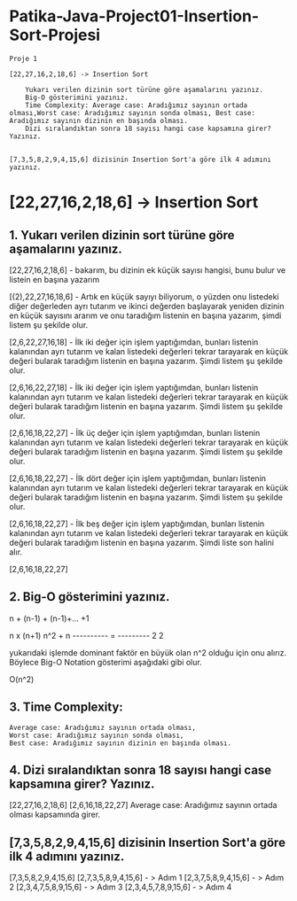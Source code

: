 # Patika-Java-Project01-Insertion-Sort-Projesi

```
Proje 1

[22,27,16,2,18,6] -> Insertion Sort

    Yukarı verilen dizinin sort türüne göre aşamalarını yazınız.
    Big-O gösterimini yazınız.
    Time Complexity: Average case: Aradığımız sayının ortada olması,Worst case: Aradığımız sayının sonda olması, Best case: Aradığımız sayının dizinin en başında olması.
    Dizi sıralandıktan sonra 18 sayısı hangi case kapsamına girer? Yazınız.


[7,3,5,8,2,9,4,15,6] dizisinin Insertion Sort'a göre ilk 4 adımını yazınız.
```


# [22,27,16,2,18,6] -> Insertion Sort

## 1.  Yukarı verilen dizinin sort türüne göre aşamalarını yazınız.
[22,27,16,2,18,6] - bakarım, bu dizinin ek küçük sayısı hangisi, bunu bulur ve listein en başına yazarım

[(2),22,27,16,18,6] - Artık en küçük sayıyı biliyorum, o yüzden onu listedeki diğer değerleden ayrı tutarım ve ikinci değerden başlayarak yeniden dizinin en küçük sayısını ararım ve onu taradığım listenin en başına yazarım, şimdi listem şu şekilde olur.

[2,6,22,27,16,18] - İlk iki değer için işlem yaptığımdan, bunları listenin kalanından ayrı tutarım ve kalan listedeki değerleri tekrar tarayarak en küçük değeri bularak taradığım listenin en başına yazarım. Şimdi listem şu şekilde olur.

[2,6,16,22,27,18] - İlk iki değer için işlem yaptığımdan, bunları listenin kalanından ayrı tutarım ve kalan listedeki değerleri tekrar tarayarak en küçük değeri bularak taradığım listenin en başına yazarım. Şimdi listem şu şekilde olur.

[2,6,16,18,22,27] - İlk üç değer için işlem yaptığımdan, bunları listenin kalanından ayrı tutarım ve kalan listedeki değerleri tekrar tarayarak en küçük değeri bularak taradığım listenin en başına yazarım. Şimdi listem şu şekilde olur.

[2,6,16,18,22,27] - İlk dört değer için işlem yaptığımdan, bunları listenin kalanından ayrı tutarım ve kalan listedeki değerleri tekrar tarayarak en küçük değeri bularak taradığım listenin en başına yazarım. Şimdi listem şu şekilde olur.

[2,6,16,18,22,27] - İlk beş değer için işlem yaptığımdan, bunları listenin kalanından ayrı tutarım ve kalan listedeki değerleri tekrar tarayarak en küçük değeri bularak taradığım listenin en başına yazarım. Şimdi liste son halini alır.

[2,6,16,18,22,27]


## 2.  Big-O gösterimini yazınız.

n + (n-1) + (n-1)+... +1

n x (n+1)       n^2 + n
----------  =  ---------
    2               2

yukarıdaki işlemde dominant faktör en büyük olan n^2 olduğu için onu alırız. Böylece Big-O Notation gösterimi aşağıdaki gibi olur.

O(n^2)


## 3. Time Complexity: 
    Average case: Aradığımız sayının ortada olması,
    Worst case: Aradığımız sayının sonda olması, 
    Best case: Aradığımız sayının dizinin en başında olması.

## 4. Dizi sıralandıktan sonra 18 sayısı hangi case kapsamına girer? Yazınız.

[22,27,16,2,18,6]
[2,6,16,18,22,27]
Average case: Aradığımız sayının ortada olması kapsamında girer.

## [7,3,5,8,2,9,4,15,6] dizisinin Insertion Sort'a göre ilk 4 adımını yazınız.

[7,3,5,8,2,9,4,15,6]
[2,7,3,5,8,9,4,15,6] - > Adım 1
[2,3,7,5,8,9,4,15,6] - > Adım 2
[2,3,4,7,5,8,9,15,6] - > Adım 3
[2,3,4,5,7,8,9,15,6] - > Adım 4

